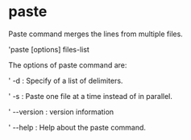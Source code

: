 # paste

Paste command merges the lines from multiple files.

'paste [options] files-list

The options of paste command are:

' -d : Specify of a list of delimiters.

' -s : Paste one file at a time instead of in parallel.

' --version : version information

' --help : Help about the paste command.
